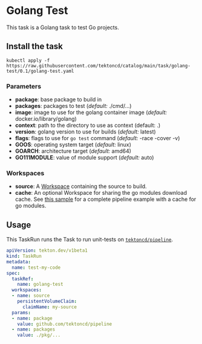 # Golang Test

This task is a Golang task to test Go projects.

## Install the task

```
kubectl apply -f https://raw.githubusercontent.com/tektoncd/catalog/main/task/golang-test/0.1/golang-test.yaml
```

### Parameters

* **package**: base package to build in
* **packages**: packages to test (_default:_ ./cmd/...)
* **image**: image to use for the golang container image (_default:_ docker.io/library/golang)
* **context**: path to the directory to use as context (default: .)
* **version**: golang version to use for builds (_default:_ latest)
* **flags**: flags to use for `go test` command (_default:_ -race -cover -v)
* **GOOS**: operating system target (_default:_ linux)
* **GOARCH**: architecture target (_default:_ amd64)
* **GO111MODULE**: value of module support (_default:_ auto)

### Workspaces

* **source**: A
  [Workspace](https://github.com/tektoncd/pipeline/blob/main/docs/workspaces.md)
  containing the source to build.
* **cache**: An optional Workspace for sharing the go modules download
  cache. See [this sample](./samples/golang-test-optional-cache-workspace.yaml)
  for a complete pipeline example with a cache for go modules.

## Usage

This TaskRun runs the Task to run unit-tests on
[`tektoncd/pipeline`](https://github.com/tektoncd/pipeline).

```yaml
apiVersion: tekton.dev/v1beta1
kind: TaskRun
metadata:
  name: test-my-code
spec:
  taskRef:
    name: golang-test
  workspaces:
  - name: source
    persistentVolumeClaim:
      claimName: my-source
  params:
  - name: package
    value: github.com/tektoncd/pipeline
  - name: packages
    value: ./pkg/...
```
